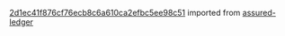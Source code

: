 [2d1ec41f876cf76ecb8c6a610ca2efbc5ee98c51](https://github.com/insolar/assured-ledger/commit/2d1ec41f876cf76ecb8c6a610ca2efbc5ee98c51) imported from [assured-ledger](https://github.com/insolar/assured-ledger)

